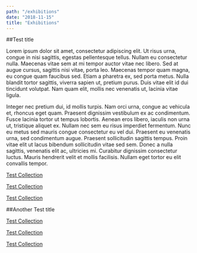```yaml
---
path: "/exhibitions"
date: "2018-11-15"
title: "Exhibitions"
---
```


##Test title

Lorem ipsum dolor sit amet, consectetur adipiscing elit. Ut risus urna, congue in nisi sagittis, egestas pellentesque tellus. Nullam eu consectetur nulla. Maecenas vitae sem at mi tempor auctor vitae nec libero. Sed at augue cursus, sagittis nisi vitae, porta leo. Maecenas tempor quam magna, eu congue quam faucibus sed. Etiam a pharetra ex, sed porta metus. Nulla blandit tortor sagittis, viverra sapien ut, pretium purus. Duis vitae elit id dui tincidunt volutpat. Nam quam elit, mollis nec venenatis ut, lacinia vitae ligula.

Integer nec pretium dui, id mollis turpis. Nam orci urna, congue ac vehicula et, rhoncus eget quam. Praesent dignissim vestibulum ex ac condimentum. Fusce lacinia tortor ut tempus lobortis. Aenean eros libero, iaculis non urna ut, tristique aliquet ex. Nullam nec sem eu risus imperdiet fermentum. Nunc eu metus sed mauris congue consectetur eu vel dui. Praesent eu venenatis urna, sed condimentum augue. Praesent sollicitudin sagittis tempus. Proin vitae elit ut lacus bibendum sollicitudin vitae sed sem. Donec a nulla sagittis, venenatis elit ac, ultricies mi. Curabitur dignissim consectetur luctus. Mauris hendrerit velit et mollis facilisis. Nullam eget tortor eu elit convallis tempor.


<div class="block-1-1">

[Test Collection](/exhibition/test)
</div>

<div class="block-1-1">

[Test Collection](/exhibition/test)
</div>

<div class="block-1-1">

[Test Collection](/exhibition/test)
</div>


##Another Test title

<div class="block-1-1">

[Test Collection](/exhibition/test)
</div>

<div class="block-1-1">

[Test Collection](/exhibition/test)
</div>

<div class="block-1-1">

[Test Collection](/exhibition/test)
</div>
